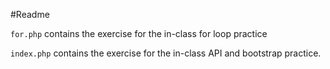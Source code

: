 #Readme

`for.php` contains the exercise for the in-class for loop practice

`index.php` contains the exercise for the in-class API and bootstrap practice.